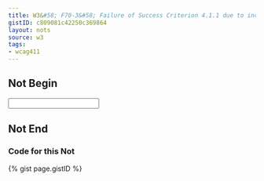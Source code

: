 ```yaml
---
title: W3&#58; F70-3&#58; Failure of Success Criterion 4.1.1 due to incorrect use of start and end tags or attribute markup
gistID: c809081c42250c369864
layout: nots
source: w3
tags:
- wcag411
---
```


<h2 aria-describedby="{{ page.gistID }}">Not Begin</h2>
<div class="rendered-not">
<input title="name type="text">
</div> <!-- rendered-not -->

<h2 aria-describedby="{{ page.gistID }}">Not End</h2>

<h3 aria-describedby="{{ page.gistID }}">Code for this Not</h3>
{% gist page.gistID %}